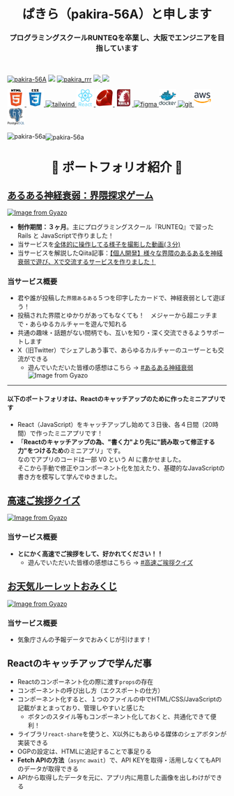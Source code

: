 <h1 align="center">ぱきら（pakira-56A）と申します</h1>
<h3 align="center">プログラミングスクールRUNTEQを卒業し、大阪でエンジニアを目指しています</h3>
　
<p align="left">
  <a href="https://github.com/pakira-56A/pakira-56A/">
    <img src="https://komarev.com/ghpvc/?username=pakira-56A" alt="pakira-56A" /></a>
  <a href="https://github.com/pakira-56A">
    <img height="20" src="https://img.shields.io/github/followers/pakira-56A?label=follow&logo=github&style=flat" /></a>
  <a href="https://twitter.com/pakira_rrr" target="blank">
    <img src="https://raw.githubusercontent.com/rahuldkjain/github-profile-readme-generator/master/src/images/icons/Social/twitter.svg" alt="pakira_rrr" 
      height="  20" width="20" /></a>
  <a href="http://qiita.com/pakira-56A" target="blank">
    <img src="https://qiita-badge.apiapi.app/s/pakira-56A/posts.svg" />
    <img height="20" src="https://qiita-badge.apiapi.app/s/pakira-56A/contributions.svg" />
  </a>
</p>

<p align="left">
  <a href="https://www.w3.org/html/" target="_blank" rel="noreferrer">
    <img src="https://raw.githubusercontent.com/devicons/devicon/master/icons/html5/html5-original-wordmark.svg" alt="html5" width="40" height="40"/> </a>
  
  <a href="https://www.w3schools.com/css/" target="_blank" rel="noreferrer">
    <img src="https://raw.githubusercontent.com/devicons/devicon/master/icons/css3/css3-original-wordmark.svg" alt="css3" width="40" height="40"/> </a>

  <a href="https://tailwindcss.com/" target="_blank" rel="noreferrer">
    <img src="https://www.vectorlogo.zone/logos/tailwindcss/tailwindcss-icon.svg" alt="tailwind" width="40" height="40"/> </a> 
    
  <a href="https://reactjs.org/" target="_blank" rel="noreferrer">
    <img src="https://raw.githubusercontent.com/devicons/devicon/master/icons/react/react-original-wordmark.svg" alt="react" width="40" height="40"/> </a>
    
  <a href="https://www.ruby-lang.org/en/" target="_blank" rel="noreferrer">
    <img src="https://raw.githubusercontent.com/devicons/devicon/master/icons/ruby/ruby-original.svg" alt="ruby" width="40" height="40"/> </a>
    
  <a href="https://rubyonrails.org" target="_blank" rel="noreferrer"> 
    <img src="https://raw.githubusercontent.com/devicons/devicon/master/icons/rails/rails-original-wordmark.svg" alt="rails" width="40" height="40"/> </a>
    
    
  <a href="https://www.figma.com/" target="_blank" rel="noreferrer">
    <img src="https://www.vectorlogo.zone/logos/figma/figma-icon.svg" alt="figma" width="40" height="40"/> </a>

  <a href="https://www.docker.com/" target="_blank" rel="noreferrer">
    <img src="https://raw.githubusercontent.com/devicons/devicon/master/icons/docker/docker-original-wordmark.svg" alt="docker" width="40" height="40"/> </a>
  
  <a href="https://git-scm.com/" target="_blank" rel="noreferrer">
    <img src="https://www.vectorlogo.zone/logos/git-scm/git-scm-icon.svg" alt="git" width="40" height="40"/> </a>
    
  <a href="https://aws.amazon.com" target="_blank" rel="noreferrer">
    <img src="https://raw.githubusercontent.com/devicons/devicon/master/icons/amazonwebservices/amazonwebservices-original-wordmark.svg" alt="aws" width="40" height="40"/> </a>
    
  <a href="https://www.postgresql.org" target="_blank" rel="noreferrer">
    <img src="https://raw.githubusercontent.com/devicons/devicon/master/icons/postgresql/postgresql-original-wordmark.svg" alt="postgresql" width="40" height="40"/> </a>

    
    
</p>

<p><img align="left" src="https://github-readme-stats.vercel.app/api/top-langs?username=pakira-56a&show_icons=true&locale=en&layout=compact" alt="pakira-56a" /></p>

<p> <img align="center" src="https://github-readme-stats.vercel.app/api?username=pakira-56a&show_icons=true&locale=en" alt="pakira-56a" /></p>


<h1 align="center">🥳 ポートフォリオ紹介 🥳 </h1>

## [あるある神経衰弱：界隈探求ゲーム](https://aruaru-games.com)
[![Image from Gyazo](https://i.gyazo.com/f974550f90299f41f0773b6c31fc3db3.png)](https://aruaru-games.com)
- **制作期間：３ヶ月**。主にプログラミングスクール『RUNTEQ』で習った Rails と JavaScriptで作りました！
- 当サービスを[全体的に操作してる様子を撮影した動画(３分)](https://drive.google.com/file/d/1ANewasmQ9Rs_Pi6g4G_ywwmX-Y41VhOE/preview)
- 当サービスを解説したQiita記事：[【個人開発】様々な界隈のあるあるを神経衰弱で遊び、Xで交流するサービスを作りました！](https://qiita.com/pakira-56A/items/8fde551e0e14520d6f3c)

### 当サービス概要
  - 君や誰が投稿した`界隈あるある`５つを印字したカードで、神経衰弱として遊ぼう！
  - 投稿された界隈とゆかりがあってもなくても！　メジャーから超ニッチまで・あらゆるカルチャーを遊んで知れる
  - 共通の趣味・話題がない間柄でも、互いを知り・深く交流できるようサポートします
  - X（旧Twitter）でシェアしあう事で、あらゆるカルチャーのユーザーとも交流ができる
    - 遊んでいただいた皆様の感想はこちら → [#あるある神経衰弱](https://x.com/search?q=%23あるある神経衰弱&src=recent_search_click&f=live)  
      <img src="https://i.gyazo.com/5bd973d301675701dce8180b5685a712.gif" alt="Image from Gyazo" width="500"/>

____
#### 以下のポートフォリオは、Reactのキャッチアップのために作ったミニアプリです
- React（JavaScript）をキャッチアップし始めて３日後、各４日間（20時間）で作ったミニアプリです！
- 「**Reactのキャッチアップの為、"書く力"より先に"読み取って修正する力"をつけるため**のミニアプリ」です。    
  なのでアプリのコードは一部 V0 という AI に書かせました。  
  そこから手動で修正やコンポーネント化を加えたり、基礎的なJavaScriptの書き方を模写して学んでゆきました。
  
## [**高速ご挨拶クイズ**](https://high-speed-greetings-quiz.vercel.app/)
[![Image from Gyazo](https://i.gyazo.com/459e9a399414cd8a4e5fa2f101b6b09f.png)](https://high-speed-greetings-quiz.vercel.app/)
### 当サービス概要
- **とにかく高速でご挨拶をして、好かれてください！！**  
  - 遊んでいただいた皆様の感想はこちら → [#高速ご挨拶クイズ](https://x.com/search?q=%23高速ご挨拶クイズ&src=recent_search_click&f=live)
 


## [お天気ルーレットおみくじ](https://otenki-omikuji.vercel.app/)
[![Image from Gyazo](https://i.gyazo.com/1c85719846e729406564c77a90fb0e7c.png)](https://otenki-omikuji.vercel.app/)
### 当サービス概要
- 気象庁さんの予報データでおみくじが引けます！

## Reactのキャッチアップで学んだ事
- Reactのコンポーネント化の際に渡す`props`の存在
- コンポーネントの呼び出し方（エクスポートの仕方）
- コンポーネント化すると、１つのファイルの中でHTML/CSS/JavaScriptの記載がまとまっており、管理しやすいと感じた
  - ボタンのスタイル等もコンポーネント化しておくと、共通化できて便利！
- ライブラリ`react-share`を使うと、X以外にもあらゆる媒体のシェアボタンが実装できる
- OGPの設定は、HTMLに追記することで事足りる
- **Fetch APIの方法**（`async` `await`）で、API KEYを取得・活用しなくてもAPIのデータが取得できる
- APIから取得したデータを元に、アプリ内に用意した画像を出しわけができる


